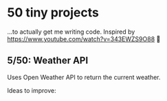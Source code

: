 # 50 tiny projects 
...to actually get me writing code. Inspired by https://www.youtube.com/watch?v=343EWZS9O88 🙏

## 5/50: Weather API
Uses Open Weather API to return the current weather.

Ideas to improve: